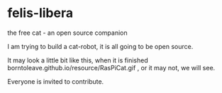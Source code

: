# felis-libera
the free cat - an open source companion

I am trying to build a cat-robot, it is all going to be open source.

It may look a little bit like this, when it is finished
borntoleave.github.io/resource/RasPiCat.gif , or it may not, we will see.

Everyone is invited to contribute.
